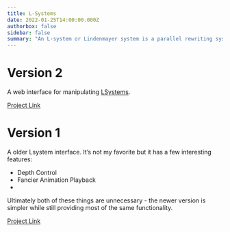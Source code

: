 ```yaml
---
title: L-Systems
date: 2022-01-25T14:00:00.000Z
authorbox: false
sidebar: false
summary: "An L-system or Lindenmayer system is a parallel rewriting system and a type of formal grammar."
---
```


# Version 2
A web interface for manipulating [LSystems](https://en.wikipedia.org/wiki/L-system).

[Project Link](https://www.marshcode.com/lsys)

# Version 1

A older Lsystem interface. It’s not my favorite but it has a few interesting features:

* Depth Control
* Fancier Animation Playback
* 
Ultimately both of these things are unnecessary - the newer version is simpler while still providing most of the same functionality.

[Project Link](https://www.marshcode.com/lsys_old)
